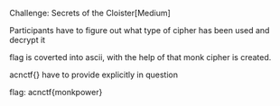 Challenge: Secrets of the Cloister[Medium]

Participants have to figure out what type of cipher has been used and decrypt it 

flag is coverted into ascii, with the help of that monk cipher is created.

acnctf{} have to provide explicitly in question

flag: acnctf{monkpower}
